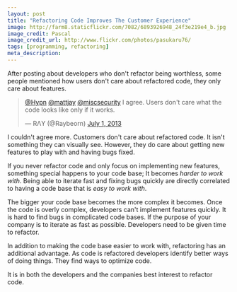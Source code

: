 ```yaml
---
layout: post
title: "Refactoring Code Improves The Customer Experience"
image: http://farm8.staticflickr.com/7082/6893926948_24f3e219e4_b.jpg
image_credit: Pascal
image_credit_url: http://www.flickr.com/photos/pasukaru76/
tags: [programming, refactoring]
meta_description: 
---
```


After posting about developers who don't refactor being worthless, some people mentioned how users don't care about refactored code, they only care about features.

<blockquote class="twitter-tweet"><p><a href="https://twitter.com/Hypn">@Hypn</a> <a href="https://twitter.com/mattjay">@mattjay</a> <a href="https://twitter.com/miscsecurity">@miscsecurity</a> I agree. Users don&#39;t care what the code looks like only if it works.</p>&mdash; RΛY (@Raybeorn) <a href="https://twitter.com/Raybeorn/statuses/351804347262320640">July 1, 2013</a></blockquote>
<script async src="//platform.twitter.com/widgets.js" charset="utf-8"></script>

I couldn't agree more. Customers don't care about refactored code. It isn't something they can visually see. However, they do care about getting new features to play with and having bugs fixed.

If you never refactor code and only focus on implementing new features, something special happens to your code base; It becomes _harder to work with_. Being able to iterate fast and fixing bugs quickly are directly correlated to having a code base that is _easy to work with_.

The bigger your code base becomes the more complex it becomes. Once the code is overly complex, developers can't implement features quickly. It is hard to find bugs in complicated code bases. If the purpose of your company is to iterate as fast as possible. Developers need to be given time to refactor.

In addition to making the code base easier to work with, refactoring has an additional advantage. As code is refactored developers identify better ways of doing things. They find ways to optimize code.

It is in both the developers and the companies best interest to refactor code.